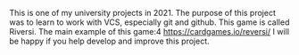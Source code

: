 This is one of my university projects in 2021. The purpose of this project was to learn to work with VCS, especially git and github.
This game is called Riversi.
The main example of this game:4
https://cardgames.io/reversi/
I will be happy if you help develop and improve this project.
